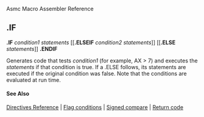 Asmc Macro Assembler Reference

## .IF

**.IF** _condition1_
   _statements_
   [[**.ELSEIF** _condition2_
      _statements_]]
   [[**.ELSE**
      _statements_]]
   **.ENDIF**


Generates code that tests _condition1_ (for example, AX > 7) and executes the _statements_ if that condition is true. If a .ELSE follows, its statements are executed if the original condition was false. Note that the conditions are evaluated at run time.

#### See Also

[Directives Reference](readme.md) | [Flag conditions](flags.md) | [Signed compare](signed.md) | [Return code](return.md)